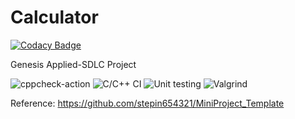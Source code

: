 # Calculator

[![Codacy Badge](https://api.codacy.com/project/badge/Grade/2ec8f5de91804f54a8015712406ee59d)](https://app.codacy.com/gh/99002462/Calculator?utm_source=github.com&utm_medium=referral&utm_content=99002462/Calculator&utm_campaign=Badge_Grade_Settings)

Genesis Applied-SDLC Project

![cppcheck-action](https://github.com/99002462/Calculator/workflows/cppcheck-action/badge.svg)
![C/C++ CI](https://github.com/99002462/Calculator/workflows/C/C++%20CI/badge.svg?branch=master)
![Unit testing](https://github.com/99002462/Calculator/workflows/Unit%20testing/badge.svg?branch=main)
![Valgrind](https://github.com/99002462/Calculator/workflows/Valgrind/badge.svg?branch=main)

Reference: <https://github.com/stepin654321/MiniProject_Template>
